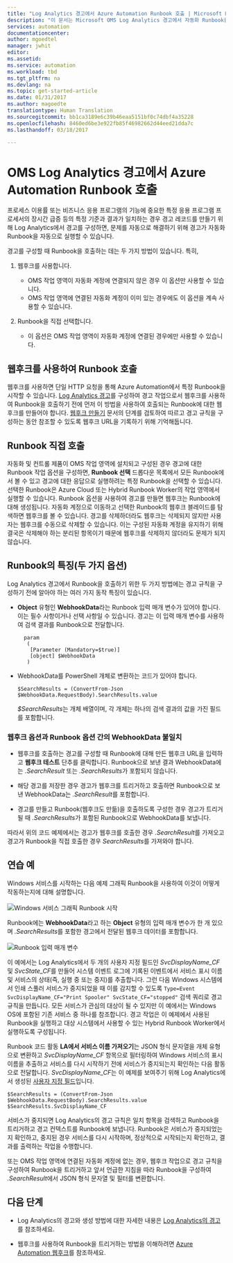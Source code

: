 ```yaml
---
title: "Log Analytics 경고에서 Azure Automation Runbook 호출 | Microsoft Docs"
description: "이 문서는 Microsoft OMS Log Analytics 경고에서 자동화 Runbook을 호출하는 방법에 대한 개요를 제공합니다."
services: automation
documentationcenter: 
author: mgoedtel
manager: jwhit
editor: 
ms.assetid: 
ms.service: automation
ms.workload: tbd
ms.tgt_pltfrm: na
ms.devlang: na
ms.topic: get-started-article
ms.date: 01/31/2017
ms.author: magoedte
translationtype: Human Translation
ms.sourcegitcommit: bb1ca3189e6c39b46eaa5151bf0c74dbf4a35228
ms.openlocfilehash: 8460ed6be3e922fb85f46982662d44eed21dda7c
ms.lasthandoff: 03/18/2017

---
```


# <a name="calling-an-azure-automation-runbook-from-an-oms-log-analytics-alert"></a>OMS Log Analytics 경고에서 Azure Automation Runbook 호출

프로세스 이용률 또는 비즈니스 응용 프로그램의 기능에 중요한 특정 응용 프로그램 프로세서의 장시간 급증 등의 특정 기준과 결과가 일치하는 경우 경고 레코드를 만들기 위해 Log Analytics에서 경고를 구성하면, 문제를 자동으로 해결하기 위해 경고가 자동화 Runbook을 자동으로 실행할 수 있습니다.  

경고를 구성할 때 Runbook을 호출하는 데는 두 가지 방법이 있습니다.  특히,

1. 웹후크를 사용합니다.
   * OMS 작업 영역이 자동화 계정에 연결되지 않은 경우 이 옵션만 사용할 수 있습니다.
   * OMS 작업 영역에 연결된 자동화 계정이 이미 있는 경우에도 이 옵션을 계속 사용할 수 있습니다.  

2. Runbook을 직접 선택합니다.
   * 이 옵션은 OMS 작업 영역이 자동화 계정에 연결된 경우에만 사용할 수 있습니다.  

## <a name="calling-a-runbook-using-a-webhook"></a>웹후크를 사용하여 Runbook 호출

웹후크를 사용하면 단일 HTTP 요청을 통해 Azure Automation에서 특정 Runbook을 시작할 수 있습니다.  [Log Analytics 경고](../log-analytics/log-analytics-alerts.md#creating-alert-rules)를 구성하여 경고 작업으로서 웹후크를 사용하여 Runbook을 호출하기 전에 먼저 이 방법을 사용하여 호출되는 Runbook에 대한 웹후크를 만들어야 합니다.  [웹후크 만들기](automation-webhooks.md#creating-a-webhook) 문서의 단계를 검토하여 따르고 경고 규칙을 구성하는 동안 참조할 수 있도록 웹후크 URL을 기록하기 위해 기억해둡니다.   

## <a name="calling-a-runbook-directly"></a>Runbook 직접 호출

자동화 및 컨트롤 제품이 OMS 작업 영역에 설치되고 구성된 경우 경고에 대한 Runbook 작업 옵션을 구성하면, **Runbook 선택** 드롭다운 목록에서 모든 Runbook에서 볼 수 있고 경고에 대한 응답으로 실행하려는 특정 Runbook을 선택할 수 있습니다.  선택한 Runbook은 Azure Cloud 또는 Hybrid Runbook Worker의 작업 영역에서 실행할 수 있습니다.  Runbook 옵션을 사용하여 경고를 만들면 웹후크는 Runbook에 대해 생성됩니다.  자동화 계정으로 이동하고 선택한 Runbook의 웹후크 블레이드를 탐색하면 웹후크를 볼 수 있습니다.  경고를 삭제하더라도 웹후크는 삭제되지 않지만 사용자는 웹후크를 수동으로 삭제할 수 있습니다.  이는 구성된 자동화 계정을 유지하기 위해 결국은 삭제해야 하는 분리된 항목이기 때문에 웹후크를 삭제하지 않더라도 문제가 되지 않습니다.  

## <a name="characteristics-of-a-runbook-for-both-options"></a>Runbook의 특징(두 가지 옵션)

Log Analytics 경고에서 Runbook을 호출하기 위한 두 가지 방법에는 경고 규칙을 구성하기 전에 알아야 하는 여러 가지 동작 특징이 있습니다.  

* **Object** 유형인 **WebhookData**라는 Runbook 입력 매개 변수가 있어야 합니다.  이는 필수 사항이거나 선택 사항일 수 있습니다.  경고는 이 입력 매개 변수를 사용하여 검색 결과를 Runbook으로 전달합니다.

        param  
         (  
          [Parameter (Mandatory=$true)]  
          [object] $WebhookData  
         )

*  WebhookData를 PowerShell 개체로 변환하는 코드가 있어야 합니다.

    `$SearchResults = (ConvertFrom-Json $WebhookData.RequestBody).SearchResults.value`

    *$SearchResults*는 개체 배열이며, 각 개체는 하나의 검색 결과의 값을 가진 필드를 포함합니다.

### <a name="webhookdata-inconsistencies-between-the-webhook-option-and-runbook-option"></a>웹후크 옵션과 Runbook 옵션 간의 WebhookData 불일치

* 웹후크를 호출하는 경고를 구성할 때 Runbook에 대해 만든 웹후크 URL을 입력하고 **웹후크 테스트** 단추를 클릭합니다.  Runbook으로 보낸 결과 WebhookData에는 *.SearchResult* 또는 *.SearchResults*가 포함되지 않습니다.

*  해당 경고를 저장한 경우 경고가 웹후크를 트리거하고 호출하면 Runbook으로 보낸 WebhookData는 *.SearchResult*를 포함합니다.
* 경고를 만들고 Runbook(웹후크도 만듦)을 호출하도록 구성한 경우 경고가 트리거될 때 *.SearchResults*가 포함된 Runbook으로 WebhookData를 보냅니다.

따라서 위의 코드 예제에서는 경고가 웹후크를 호출한 경우 *.SearchResult*를 가져오고 경고가 Runbook을 직접 호출한 경우 *SearchResults*를 가져와야 합니다.

## <a name="example-walkthrough"></a>연습 예

Windows 서비스를 시작하는 다음 예제 그래픽 Runbook을 사용하여 이것이 어떻게 작동하는지에 대해 설명합니다.<br><br> ![Windows 서비스 그래픽 Runbook 시작](media/automation-invoke-runbook-from-omsla-alert/automation-runbook-restartservice.png)<br>

Runbook에는 **WebhookData**라고 하는 **Object** 유형의 입력 매개 변수가 한 개 있으며 *.SearchResults*를 포함한 경고에서 전달된 웹후크 데이터를 포함합니다.<br><br> ![Runbook 입력 매개 변수](media/automation-invoke-runbook-from-omsla-alert/automation-runbook-restartservice-inputparameter.png)<br>

이 예에서는 Log Analytics에서 두 개의 사용자 지정 필드인 *SvcDisplayName_CF* 및 *SvcState_CF*를 만들어 시스템 이벤트 로그에 기록된 이벤트에서 서비스 표시 이름 및 서비스의 상태(즉, 실행 중 또는 중지)를 추출합니다.  그런 다음 Windows 시스템에서 인쇄 스풀러 서비스가 중지되었을 때 이를 감지할 수 있도록 `Type=Event SvcDisplayName_CF="Print Spooler" SvcState_CF="stopped"` 검색 쿼리로 경고 규칙을 만듭니다.  모든 서비스가 관심의 대상이 될 수 있지만 이 예에서는 Windows OS에 포함된 기존 서비스 중 하나를 참조합니다.  경고 작업은 이 예제에서 사용된 Runbook을 실행하고 대상 시스템에서 사용할 수 있는 Hybrid Runbook Worker에서 실행하도록 구성됩니다.   

Runbook 코드 활동 **LA에서 서비스 이름 가져오기**는 JSON 형식 문자열을 개체 유형으로 변환하고 *SvcDisplayName_CF* 항목으로 필터링하여 Windows 서비스의 표시 이름을 추출하고 서비스를 다시 시작하기 전에 서비스가 중지되는지 확인하는 다음 활동으로 전달합니다.  *SvcDisplayName_CF*는 이 예제를 보여주기 위해 Log Analytics에서 생성된 [사용자 지정 필드](../log-analytics/log-analytics-custom-fields.md)입니다.

    $SearchResults = (ConvertFrom-Json $WebhookData.RequestBody).SearchResults.value
    $SearchResults.SvcDisplayName_CF  

서비스가 중지되면 Log Analytics의 경고 규칙은 일치 항목을 검색하고 Runbook을 트리거하고 경고 컨텍스트를 Runbook에 보냅니다. Runbook은 서비스가 중지되었는지 확인하고, 중지된 경우 서비스를 다시 시작하며, 정상적으로 시작되는지 확인하고, 결과를 출력하는 작업을 수행합니다.     

또는 OMS 작업 영역에 연결된 자동화 계정에 없는 경우, 웹후크 작업으로 경고 규칙을 구성하여 Runbook을 트리거하고 앞서 언급한 지침을 따라 Runbook을 구성하여 *.SearchResult*에서 JSON 형식 문자열 및 필터를 변환합니다.    

## <a name="next-steps"></a>다음 단계

* Log Analytics의 경고와 생성 방법에 대한 자세한 내용은 [Log Analytics의 경고](../log-analytics/log-analytics-alerts.md)를 참조하세요.

* 웹후크를 사용하여 Runbook을 트리거하는 방법을 이해하려면 [Azure Automation 웹후크](automation-webhooks.md)를 참조하세요.

